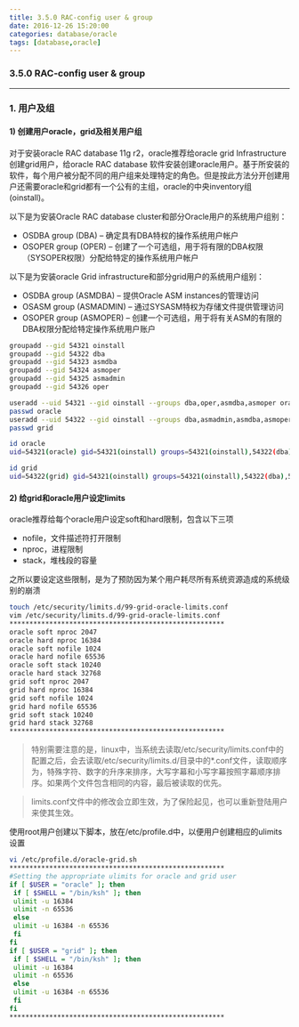 ```yaml
---
title: 3.5.0 RAC-config user & group
date: 2016-12-26 15:20:00
categories: database/oracle
tags: [database,oracle]
---
```

### 3.5.0 RAC-config user & group

---

### 1. 用户及组
#### 1) 创建用户oracle，grid及相关用户组
对于安装oracle RAC database 11g r2，oracle推荐给oracle grid Infrastructure创建grid用户，给oracle RAC database 软件安装创建oracle用户。基于所安装的软件，每个用户被分配不同的用户组来处理特定的角色。但是按此方法分开创建用户还需要oracle和grid都有一个公有的主组，oracle的中央inventory组(oinstall)。

以下是为安装Oracle RAC database cluster和部分Oracle用户的系统用户组别：
- OSDBA group (DBA) – 确定具有DBA特权的操作系统用户帐户
- OSOPER group (OPER) – 创建了一个可选组，用于将有限的DBA权限（SYSOPER权限）分配给特定的操作系统用户帐户

以下是为安装oracle Grid infrastructure和部分grid用户的系统用户组别：
- OSDBA group (ASMDBA) – 提供Oracle ASM instances的管理访问
- OSASM group (ASMADMIN) – 通过SYSASM特权为存储文件提供管理访问
- OSOPER group (ASMOPER) – 创建一个可选组，用于将有关ASM的有限的DBA权限分配给特定操作系统用户账户

``` bash
groupadd --gid 54321 oinstall
groupadd --gid 54322 dba
groupadd --gid 54323 asmdba
groupadd --gid 54324 asmoper
groupadd --gid 54325 asmadmin
groupadd --gid 54326 oper

useradd --uid 54321 --gid oinstall --groups dba,oper,asmdba,asmoper oracle
passwd oracle
useradd --uid 54322 --gid oinstall --groups dba,asmadmin,asmdba,asmoper grid
passwd grid

id oracle
uid=54321(oracle) gid=54321(oinstall) groups=54321(oinstall),54322(dba),54323(asmdba),54324(asmoper),54326(oper)

id grid
uid=54322(grid) gid=54321(oinstall) groups=54321(oinstall),54322(dba),54323(asmdba),54324(asmoper),54325(asmadmin)
```

#### 2) 给grid和oracle用户设定limits
oracle推荐给每个oracle用户设定soft和hard限制，包含以下三项
- nofile，文件描述符打开限制
- nproc，进程限制
- stack，堆栈段的容量

之所以要设定这些限制，是为了预防因为某个用户耗尽所有系统资源造成的系统级别的崩溃
``` bash
touch /etc/security/limits.d/99-grid-oracle-limits.conf
vim /etc/security/limits.d/99-grid-oracle-limits.conf
******************************************************
oracle soft nproc 2047
oracle hard nproc 16384
oracle soft nofile 1024
oracle hard nofile 65536
oracle soft stack 10240
oracle hard stack 32768
grid soft nproc 2047
grid hard nproc 16384
grid soft nofile 1024
grid hard nofile 65536
grid soft stack 10240
grid hard stack 32768
******************************************************
```
> 特别需要注意的是，linux中，当系统去读取/etc/security/limits.conf中的配置之后，会去读取/etc/security/limits.d/目录中的*.conf文件，读取顺序为，特殊字符、数字的升序来排序，大写字幕和小写字幕按照字幕顺序排序。如果两个文件包含相同的内容，最后被读取的优先。

> limits.conf文件中的修改会立即生效，为了保险起见，也可以重新登陆用户来使其生效。

使用root用户创建以下脚本，放在/etc/profile.d中，以便用户创建相应的ulimits设置
``` bash
vi /etc/profile.d/oracle-grid.sh
******************************************************
#Setting the appropriate ulimits for oracle and grid user
if [ $USER = "oracle" ]; then
 if [ $SHELL = "/bin/ksh" ]; then
 ulimit -u 16384
 ulimit -n 65536
 else
 ulimit -u 16384 -n 65536
 fi
fi
if [ $USER = "grid" ]; then
 if [ $SHELL = "/bin/ksh" ]; then
 ulimit -u 16384
 ulimit -n 65536
 else
 ulimit -u 16384 -n 65536
 fi
fi
******************************************************
```
